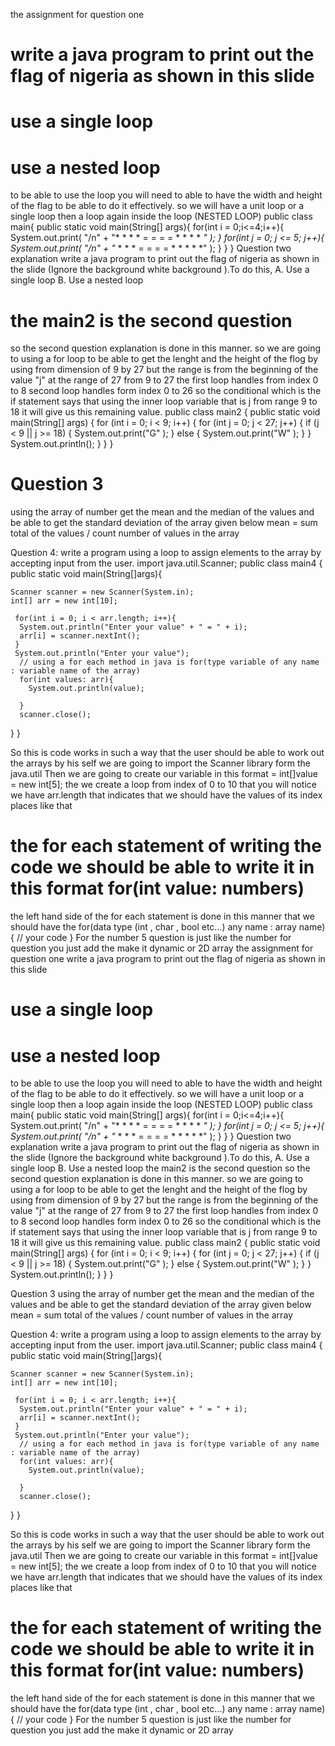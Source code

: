 the assignment for question one
 # write a java program to print out the flag of nigeria as shown  in this slide 
# use a single loop 
# use a nested loop

to be able to use the loop you will need to able to have the width and height of the flag to be able to do it effectively.
so we will have a unit loop or a single loop then a loop again inside the loop (NESTED LOOP)
public class main{
  public static void main(String[] args){
    for(int i = 0;i<=4;i++){
      System.out.print( "/n" + "* * * *  =  =  =  =   * * * * *" );
    }
    for(int j = 0; j <= 5; j++){
       System.out.print( "/n" + "* * * *  =  =  =  =   * * * * *" );
   }
  }
}
Question two explanation
write a java program to print out the flag of nigeria as shown in the slide (Ignore the background white background ).To do this,
A. Use a single loop
B. Use a nested loop
 # the main2 is  the second question 
so the second question explanation is done in this manner.
so we are going to  using a for loop to be able to get the lenght and the height of the flog by using from dimension of 9 by 27 but the range is from the beginning of  the value "j"  at the range of 27
from 9 to 27
the first loop handles from index 0 to 8
second loop handles form index 0 to 26
so the conditional which is the if statement says that  using the inner loop variable that is j from range 9 to 18 it will give us this remaining value.
public class main2 {
  public static void main(String[] args) {
    for (int i = 0; i < 9; i++) {
      for (int j = 0; j < 27; j++) {
        if (j < 9 || j >= 18) {
          System.out.print("G" );
        } else {
          System.out.print("W" );
        }
      }
      System.out.println();
    }
  }
}

 #  Question 3
using the array of number get the mean and the median of the values and be able to get the standard deviation of the array given below
mean = sum total of the values /   count number of values in the array


Question 4:
write a program using a loop to assign elements to the array by accepting  input from the user.
import java.util.Scanner;
public class main4 {
  public static void main(String[]args){
   
    Scanner scanner = new Scanner(System.in);
    int[] arr = new int[10];
    
     for(int i = 0; i < arr.length; i++){
      System.out.println("Enter your value" + " = " + i);
      arr[i] = scanner.nextInt();
     }
     System.out.println("Enter your value");
      // using a for each method in java is for(type variable of any name : variable name of the array)
      for(int values: arr){
        System.out.println(value);

      }
      scanner.close();
  }
}

So this is code works in such a way that the user should be able to work out the arrays by his self we are going to import the Scanner library form the java.util
Then we are going to create our variable in this format = int[]value = new int[5];
the we create a loop from index of 0 to 10 that you will notice we have arr.length that indicates that we should have the values of its index places like that

# the for each statement of writing the code we should be able to write it in this format for(int value: numbers)
the left hand side of the for each statement is done in this manner that we should have 
the for(data type (int , char , bool etc...) any name : array name){
  // your code
} 
For the number 5 question is just like the number for question you just add the make it dynamic or 2D array
the assignment for question one
write a java program to print out the flag of nigeria as shown  in this slide 
# use a single loop 
# use a nested loop

to be able to use the loop you will need to able to have the width and height of the flag to be able to do it effectively.
so we will have a unit loop or a single loop then a loop again inside the loop (NESTED LOOP)
public class main{
  public static void main(String[] args){
    for(int i = 0;i<=4;i++){
      System.out.print( "/n" + "* * * *  =  =  =  =   * * * * *" );
    }
    for(int j = 0; j <= 5; j++){
       System.out.print( "/n" + "* * * *  =  =  =  =   * * * * *" );
   }
  }
}
Question two explanation
write a java program to print out the flag of nigeria as shown in the slide (Ignore the background white background ).To do this,
A. Use a single loop
B. Use a nested loop
the main2 is  the second question 
so the second question explanation is done in this manner.
so we are going to  using a for loop to be able to get the lenght and the height of the flog by using from dimension of 9 by 27 but the range is from the beginning of  the value "j"  at the range of 27
from 9 to 27
the first loop handles from index 0 to 8
second loop handles form index 0 to 26
so the conditional which is the if statement says that  using the inner loop variable that is j from range 9 to 18 it will give us this remaining value.
public class main2 {
  public static void main(String[] args) {
    for (int i = 0; i < 9; i++) {
      for (int j = 0; j < 27; j++) {
        if (j < 9 || j >= 18) {
          System.out.print("G" );
        } else {
          System.out.print("W" );
        }
      }
      System.out.println();
    }
  }
}

Question 3
using the array of number get the mean and the median of the values and be able to get the standard deviation of the array given below
mean = sum total of the values /   count number of values in the array


Question 4:
write a program using a loop to assign elements to the array by accepting  input from the user.
import java.util.Scanner;
public class main4 {
  public static void main(String[]args){
   
    Scanner scanner = new Scanner(System.in);
    int[] arr = new int[10];
    
     for(int i = 0; i < arr.length; i++){
      System.out.println("Enter your value" + " = " + i);
      arr[i] = scanner.nextInt();
     }
     System.out.println("Enter your value");
      // using a for each method in java is for(type variable of any name : variable name of the array)
      for(int values: arr){
        System.out.println(value);

      }
      scanner.close();
  }
}

So this is code works in such a way that the user should be able to work out the arrays by his self we are going to import the Scanner library form the java.util
Then we are going to create our variable in this format = int[]value = new int[5];
the we create a loop from index of 0 to 10 that you will notice we have arr.length that indicates that we should have the values of its index places like that

# the for each statement of writing the code we should be able to write it in this format for(int value: numbers)
the left hand side of the for each statement is done in this manner that we should have 
the for(data type (int , char , bool etc...) any name : array name){
  // your code
} 
For the number 5 question is just like the number for question you just add the make it dynamic or 2D array




